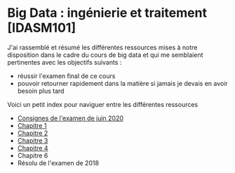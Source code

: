 # Big Data : ingénierie et traitement [IDASM101]

J'ai rassemblé et résumé les différentes ressources mises à notre disposition dans le cadre du cours de big data et qui me semblaient pertinentes avec les objectifs suivants :

- réussir l'examen final de ce cours
- pouvoir retourner rapidement dans la matière si jamais je devais en avoir besoin plus tard

Voici un petit index pour naviguer entre les différentes ressources

- [Consignes de l'examen de juin 2020](examen.md)
- [Chapitre 1](introduction.md)
- [Chapitre 2](neo4j.md)
- [Chapitre 3](redis.md)
- [Chapitre 4](mongodb.md)
- Chapitre 6
- Résolu de l'examen de 2018
